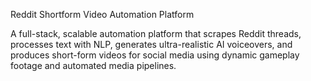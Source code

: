 Reddit Shortform Video Automation Platform

A full-stack, scalable automation platform that scrapes Reddit threads, processes text with NLP, generates ultra-realistic AI voiceovers, and produces short-form videos for social media using dynamic gameplay footage and automated media pipelines.
